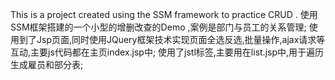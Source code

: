 This is a project created using the SSM framework to practice CRUD .
使用SSM框架搭建的一个小型的增删改查的Demo ,案例是部门与员工的关系管理; 
使用到了Jsp页面,同时使用JQuery框架技术实现页面全选反选,批量操作,ajax请求等互动,主要js代码都在主页index.jsp中;
使用了jstl标签,主要用在list.jsp中,用于遍历生成雇员和部分表;
